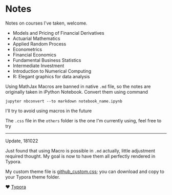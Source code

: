 # Notes
Notes on courses I've taken, welcome.

- Models and Pricing of Financial Derivatives
- Actuarial Mathematics
- Applied Random Process
- Econometrics
- Financial Economics
- Fundamental Business Statistics
- Intermediate Investment
- Introduction to Numerical Computing
- R: Elegant graphics for data analysis

Using MathJax Macros are banned in native `.md`  file, so the notes are originally taken in iPython Notebook. Convert them using command

```
jupyter nbconvert --to markdown notebook_name.ipynb
```

I'll try to avoid using macros in the future

The `.css` file in the `others` folder is the one I'm currently using, feel free to try

---
Update, 181022

Just found that using Macro is possible in `.md` actually, little adjustment required thought. My goal is now to have them all perfectly rendered in Typora.

My custom theme file is [github_custom.css](https://github.com/XavierOwen/Notes/tree/master/others/github_custom.css); you can download and copy to your Typora theme folder.

:heart: [Typora](https://typora.io/)
